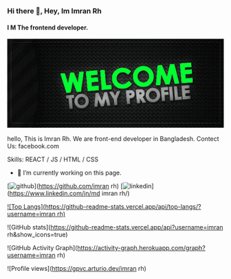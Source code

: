 ### Hi there 👋, Hey, Im Imran Rh
#### I M The frontend developer.
![I M The frontend developer.](https://github.com/ImranRH321/md-Imran_Rh/blob/main/download.gif)

hello, This is Imran Rh. We are front-end developer in Bangladesh. Contect Us: facebook.com 

Skills:  REACT / JS / HTML / CSS

- 🔭 I’m currently working on this page. 


[<img src='https://cdn.jsdelivr.net/npm/simple-icons@3.0.1/icons/github.svg' alt='github' height='40'>](https://github.com/imran rh)  [<img src='https://cdn.jsdelivr.net/npm/simple-icons@3.0.1/icons/linkedin.svg' alt='linkedin' height='40'>](https://www.linkedin.com/in/md imran rh/)  

[![Top Langs](https://github-readme-stats.vercel.app/api/top-langs/?username=imran rh)](https://github.com/anuraghazra/github-readme-stats)

![GitHub stats](https://github-readme-stats.vercel.app/api?username=imran rh&show_icons=true)  

![GitHub Activity Graph](https://activity-graph.herokuapp.com/graph?username=imran rh)  

![Profile views](https://gpvc.arturio.dev/imran rh)  
